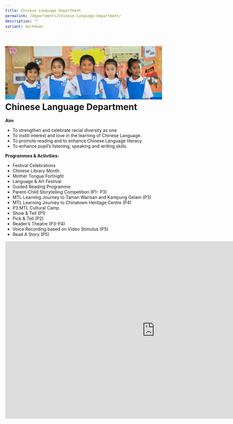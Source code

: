 ```yaml
---
title: Chinese Language Department
permalink: /departments/Chinese-Language-Department/
description: ""
variant: markdown
---
```

![](/images/Web_banners/webbanner2024_20.jpg)
Chinese Language Department
===========================

<b>Aim</b>

*   To strengthen and celebrate racial diversity as one
*   To instill interest and love in the learning of Chinese Language.
*   To promote reading and to enhance Chinese Language literacy.
*   To enhance pupil’s listening, speaking and writing skills.

<b>Programmes &amp; Activities:</b>

* Festival Celebrations
* Chinese Library Month
* Mother Tongue Fortnight
* Language &amp; Art Festival
* Guided Reading Programme
* Parent-Child Storytelling Competition (P1- P3)
* MTL Learning Journey to Taman Warisan and Kampung Gelam (P3)
*	MTL Learning Journey to Chinatown Heritage Centre (P4)
* P3 MTL Cultural Camp
*	Show &amp; Tell (P1)
*	Pick &amp; Tell (P2)
*	Reader’s Theatre (P3-P4)
*	Voice Recording based on Video Stimulus (P5)
*	Read A Story (P5)


<iframe src="https://docs.google.com/presentation/d/e/2PACX-1vRbl4omi_ySLbhFun7nj54B7ll5fDvWiCwZoiy7MMWToibb5PMcREDFJUwOtaY7t9nTONwmpE5NBxUb/embed?start=true&amp;loop=true&amp;delayms=3000" frameborder="0" width="960" height="569" allowfullscreen="true"></iframe>